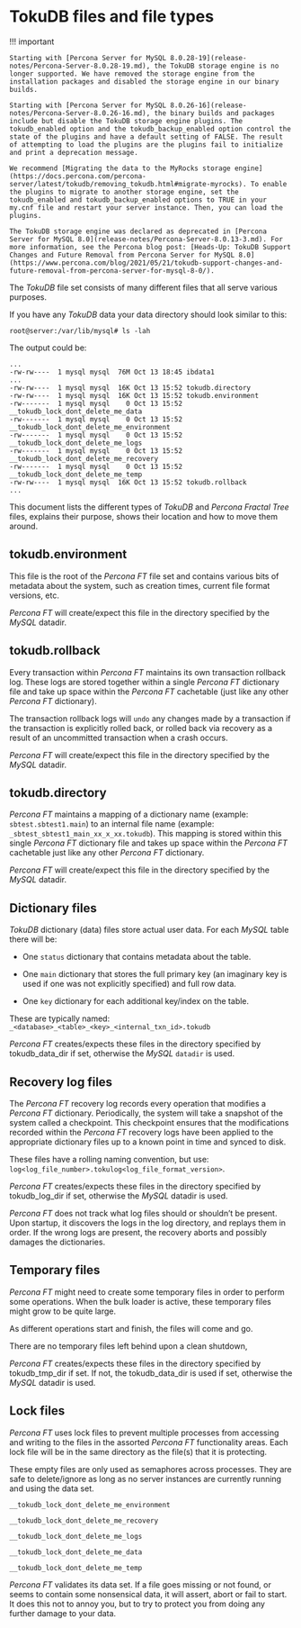 # TokuDB files and file types

!!! important

    Starting with [Percona Server for MySQL 8.0.28-19](release-notes/Percona-Server-8.0.28-19.md), the TokuDB storage engine is no longer supported. We have removed the storage engine from the installation packages and disabled the storage engine in our binary builds.

    Starting with [Percona Server for MySQL 8.0.26-16](release-notes/Percona-Server-8.0.26-16.md), the binary builds and packages include but disable the TokuDB storage engine plugins. The tokudb_enabled option and the tokudb_backup_enabled option control the state of the plugins and have a default setting of FALSE. The result of attempting to load the plugins are the plugins fail to initialize and print a deprecation message.

    We recommend [Migrating the data to the MyRocks storage engine](https://docs.percona.com/percona-server/latest/tokudb/removing_tokudb.html#migrate-myrocks). To enable the plugins to migrate to another storage engine, set the tokudb_enabled and tokudb_backup_enabled options to TRUE in your my.cnf file and restart your server instance. Then, you can load the plugins.

    The TokuDB storage engine was declared as deprecated in [Percona Server for MySQL 8.0](release-notes/Percona-Server-8.0.13-3.md). For more information, see the Percona blog post: [Heads-Up: TokuDB Support Changes and Future Removal from Percona Server for MySQL 8.0](https://www.percona.com/blog/2021/05/21/tokudb-support-changes-and-future-removal-from-percona-server-for-mysql-8-0/).

The *TokuDB* file set consists of many different files that all serve various
purposes.

If you have any *TokuDB* data your data directory should look similar to this:

```shell
root@server:/var/lib/mysql# ls -lah
```

The output could be:

```text
...
-rw-rw----  1 mysql mysql  76M Oct 13 18:45 ibdata1
...
-rw-rw----  1 mysql mysql  16K Oct 13 15:52 tokudb.directory
-rw-rw----  1 mysql mysql  16K Oct 13 15:52 tokudb.environment
-rw-------  1 mysql mysql    0 Oct 13 15:52 __tokudb_lock_dont_delete_me_data
-rw-------  1 mysql mysql    0 Oct 13 15:52 __tokudb_lock_dont_delete_me_environment
-rw-------  1 mysql mysql    0 Oct 13 15:52 __tokudb_lock_dont_delete_me_logs
-rw-------  1 mysql mysql    0 Oct 13 15:52 __tokudb_lock_dont_delete_me_recovery
-rw-------  1 mysql mysql    0 Oct 13 15:52 __tokudb_lock_dont_delete_me_temp
-rw-rw----  1 mysql mysql  16K Oct 13 15:52 tokudb.rollback
...
```

This document lists the different types of *TokuDB* and *Percona Fractal Tree*
files, explains their purpose, shows their location and how to move them
around.

## tokudb.environment

This file is the root of the *Percona FT* file set and contains various bits of
metadata about the system, such as creation times, current file format
versions, etc.

*Percona FT* will create/expect this file in the directory specified by the
*MySQL* datadir.

## tokudb.rollback

Every transaction within *Percona FT* maintains its own transaction rollback
log. These logs are stored together within a single *Percona FT* dictionary
file and take up space within the *Percona FT* cachetable (just like any other
*Percona FT* dictionary).

The transaction rollback logs will `undo` any changes made by a transaction
if the transaction is explicitly rolled back, or rolled back via recovery as a
result of an uncommitted transaction when a crash occurs.

*Percona FT* will create/expect this file in the directory specified by the
*MySQL* datadir.

## tokudb.directory

*Percona FT* maintains a mapping of a dictionary name (example:
`sbtest.sbtest1.main`) to an internal file name (example:
`_sbtest_sbtest1_main_xx_x_xx.tokudb`). This mapping is stored within this
single *Percona FT* dictionary file and takes up space within the *Percona FT*
cachetable just like any other *Percona FT* dictionary.

*Percona FT* will create/expect this file in the directory specified by the
*MySQL* datadir.

## Dictionary files

*TokuDB* dictionary (data) files store actual user data. For each *MySQL*
table there will be:


* One `status` dictionary that contains metadata about the table.


* One `main` dictionary that stores the full primary key (an imaginary key is
used if one was not explicitly specified) and full row data.


* One `key` dictionary for each additional key/index on the table.

These are typically named:
`_<database>_<table>_<key>_<internal_txn_id>.tokudb`

*Percona FT* creates/expects these files in the directory specified by
tokudb_data_dir if set, otherwise the *MySQL* `datadir` is used.

## Recovery log files

The *Percona FT* recovery log records every operation that modifies a
*Percona FT* dictionary. Periodically, the system will take a snapshot of the
system called a checkpoint. This checkpoint ensures that the modifications
recorded within the *Percona FT* recovery logs have been applied to the
appropriate dictionary files up to a known point in time and synced to disk.

These files have a rolling naming convention, but use:
`log<log_file_number>.tokulog<log_file_format_version>`.

*Percona FT* creates/expects these files in the directory specified by
tokudb_log_dir if set, otherwise the *MySQL* datadir is used.

*Percona FT* does not track what log files should or shouldn’t be present. Upon
startup, it discovers the logs in the log directory, and replays them in order.
If the wrong logs are present, the recovery aborts and possibly damages the
dictionaries.

## Temporary files

*Percona FT* might need to create some temporary files in order to perform some
operations. When the bulk loader is active, these temporary files might grow to
be quite large.

As different operations start and finish, the files will come and go.

There are no temporary files left behind upon a clean shutdown,

*Percona FT* creates/expects these files in the directory specified by
tokudb_tmp_dir if set. If not, the tokudb_data_dir is
used if set, otherwise the *MySQL* datadir is used.

## Lock files

*Percona FT* uses lock files to prevent multiple processes from accessing and
writing to the files in the assorted *Percona FT* functionality areas. Each
lock file will be in the same directory as the file(s) that it is protecting.

These empty files are only used as semaphores across processes. They are safe
to delete/ignore as long as no server instances are currently running and using
the data set.

`__tokudb_lock_dont_delete_me_environment`

`__tokudb_lock_dont_delete_me_recovery`

`__tokudb_lock_dont_delete_me_logs`

`__tokudb_lock_dont_delete_me_data`

`__tokudb_lock_dont_delete_me_temp`

*Percona FT* validates its data set. If a file
goes missing or not found, or seems to contain some nonsensical data, it will
assert, abort or fail to start. It does this not to annoy you, but to try to
protect you from doing any further damage to your data.
